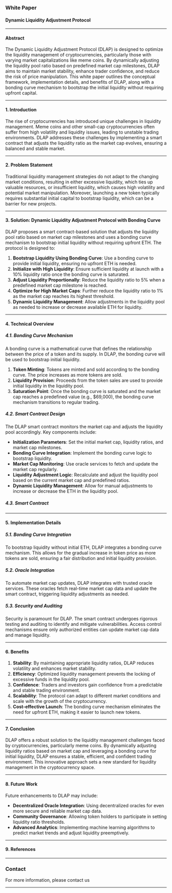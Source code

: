 
### White Paper

#### Dynamic Liquidity Adjustment Protocol

---

#### Abstract

The Dynamic Liquidity Adjustment Protocol (DLAP) is designed to optimize the liquidity management of cryptocurrencies, particularly those with varying market capitalizations like meme coins. By dynamically adjusting the liquidity pool ratio based on predefined market cap milestones, DLAP aims to maintain market stability, enhance trader confidence, and reduce the risk of price manipulation. This white paper outlines the conceptual framework, implementation details, and benefits of DLAP, along with a bonding curve mechanism to bootstrap the initial liquidity without requiring upfront capital.

---

#### 1. Introduction

The rise of cryptocurrencies has introduced unique challenges in liquidity management. Meme coins and other small-cap cryptocurrencies often suffer from high volatility and liquidity issues, leading to unstable trading environments. DLAP addresses these challenges by implementing a smart contract that adjusts the liquidity ratio as the market cap evolves, ensuring a balanced and stable market.

---

#### 2. Problem Statement

Traditional liquidity management strategies do not adapt to the changing market conditions, resulting in either excessive liquidity, which ties up valuable resources, or insufficient liquidity, which causes high volatility and potential market manipulation. Moreover, launching a new token typically requires substantial initial capital to bootstrap liquidity, which can be a barrier for new projects.

---

#### 3. Solution: Dynamic Liquidity Adjustment Protocol with Bonding Curve

DLAP proposes a smart contract-based solution that adjusts the liquidity pool ratio based on market cap milestones and uses a bonding curve mechanism to bootstrap initial liquidity without requiring upfront ETH. The protocol is designed to:

1. **Bootstrap Liquidity Using Bonding Curve**: Use a bonding curve to provide initial liquidity, ensuring no upfront ETH is needed.
2. **Initialize with High Liquidity**: Ensure sufficient liquidity at launch with a 10% liquidity ratio once the bonding curve is saturated.
3. **Adjust Liquidity Proportionally**: Reduce the liquidity ratio to 5% when a predefined market cap milestone is reached.
4. **Optimize for High Market Caps**: Further reduce the liquidity ratio to 1% as the market cap reaches its highest threshold.
5. **Dynamic Liquidity Management**: Allow adjustments in the liquidity pool as needed to increase or decrease available ETH for liquidity.

---

#### 4. Technical Overview

##### 4.1. Bonding Curve Mechanism

A bonding curve is a mathematical curve that defines the relationship between the price of a token and its supply. In DLAP, the bonding curve will be used to bootstrap initial liquidity.

1. **Token Minting**: Tokens are minted and sold according to the bonding curve. The price increases as more tokens are sold.
2. **Liquidity Provision**: Proceeds from the token sales are used to provide initial liquidity in the liquidity pool.
3. **Saturation Point**: Once the bonding curve is saturated and the market cap reaches a predefined value (e.g., $69,000), the bonding curve mechanism transitions to regular trading.

##### 4.2. Smart Contract Design

The DLAP smart contract monitors the market cap and adjusts the liquidity pool accordingly. Key components include:

- **Initialization Parameters**: Set the initial market cap, liquidity ratios, and market cap milestones.
- **Bonding Curve Integration**: Implement the bonding curve logic to bootstrap liquidity.
- **Market Cap Monitoring**: Use oracle services to fetch and update the market cap regularly.
- **Liquidity Adjustment Logic**: Recalculate and adjust the liquidity pool based on the current market cap and predefined ratios.
- **Dynamic Liquidity Management**: Allow for manual adjustments to increase or decrease the ETH in the liquidity pool.

##### 4.3. Smart Contract

---

#### 5. Implementation Details

##### 5.1. Bonding Curve Integration

To bootstrap liquidity without initial ETH, DLAP integrates a bonding curve mechanism. This allows for the gradual increase in token price as more tokens are sold, ensuring a fair distribution and initial liquidity provision.

##### 5.2. Oracle Integration

To automate market cap updates, DLAP integrates with trusted oracle services. These oracles fetch real-time market cap data and update the smart contract, triggering liquidity adjustments as needed.

##### 5.3. Security and Auditing

Security is paramount for DLAP. The smart contract undergoes rigorous testing and auditing to identify and mitigate vulnerabilities. Access control mechanisms ensure only authorized entities can update market cap data and manage liquidity.

---

#### 6. Benefits

1. **Stability**: By maintaining appropriate liquidity ratios, DLAP reduces volatility and enhances market stability.
2. **Efficiency**: Optimized liquidity management prevents the locking of excessive funds in the liquidity pool.
3. **Confidence**: Traders and investors gain confidence from a predictable and stable trading environment.
4. **Scalability**: The protocol can adapt to different market conditions and scale with the growth of the cryptocurrency.
5. **Cost-effective Launch**: The bonding curve mechanism eliminates the need for upfront ETH, making it easier to launch new tokens.

---

#### 7. Conclusion

DLAP offers a robust solution to the liquidity management challenges faced by cryptocurrencies, particularly meme coins. By dynamically adjusting liquidity ratios based on market cap and leveraging a bonding curve for initial liquidity, DLAP ensures a stable, efficient, and confident trading environment. This innovative approach sets a new standard for liquidity management in the cryptocurrency space.

---

#### 8. Future Work

Future enhancements to DLAP may include:

- **Decentralized Oracle Integration**: Using decentralized oracles for even more secure and reliable market cap data.
- **Community Governance**: Allowing token holders to participate in setting liquidity ratio thresholds.
- **Advanced Analytics**: Implementing machine learning algorithms to predict market trends and adjust liquidity preemptively.

---

#### 9. References



---

### Contact

For more information, please contact us

---